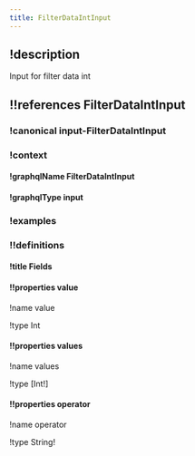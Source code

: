 ```yaml
---
title: FilterDataIntInput
---
```

## !description

Input for filter data int

## !!references FilterDataIntInput

### !canonical input-FilterDataIntInput

### !context

#### !graphqlName FilterDataIntInput

#### !graphqlType input

### !examples

### !!definitions

#### !title Fields

#### !!properties value

!name value

!type Int



#### !!properties values

!name values

!type \[Int!]



#### !!properties operator

!name operator

!type String!

